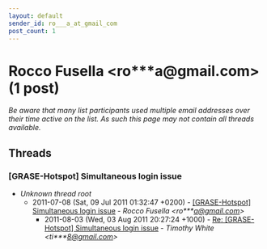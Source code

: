 ```yaml
---
layout: default
sender_id: ro___a_at_gmail_com
post_count: 1
---
```


# Rocco Fusella <ro***a<span>@</span>gmail.com> (1 post)

_Be aware that many list participants used multiple email addresses over their time active on the list. As such this page may not contain all threads available._

## Threads

### [GRASE-Hotspot] Simultaneous login issue
+ _Unknown thread root_
  + 2011-07-08 (Sat, 09 Jul 2011 01:32:47 +0200) - [[GRASE-Hotspot] Simultaneous login issue](/archive/2011/07/80fd9a9a4db50a8736ceb24d58c54bd6c67b32012d691253754281b0031df03d) - _Rocco Fusella \<ro***a@gmail.com\>_
    + 2011-08-03 (Wed, 03 Aug 2011 20:27:24 +1000) - [Re: [GRASE-Hotspot] Simultaneous login issue](/archive/2011/08/7de4b232a665eee7fe5a196bbca12c9af8d098fcb5eb893937c53d9db5d03c0d) - _Timothy White \<ti***8@gmail.com\>_

